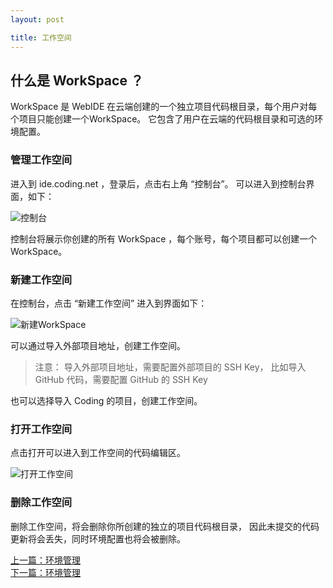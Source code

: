```yaml
---
layout: post

title: 工作空间
---
```



## 什么是 WorkSpace ？

WorkSpace 是 WebIDE 在云端创建的一个独立项目代码根目录，每个用户对每个项目只能创建一个WorkSpace。
它包含了用户在云端的代码根目录和可选的环境配置。 

### 管理工作空间 

进入到 ide.coding.net ，登录后，点击右上角 “控制台”。 可以进入到控制台界面，如下：

 ![控制台](https://dn-coding-net-production-pp.qbox.me/51ce3c36-0cf7-4454-8f3d-cb7927154b46.png) 
 
 控制台将展示你创建的所有 WorkSpace ，每个账号，每个项目都可以创建一个 WorkSpace。
 
 
### 新建工作空间

在控制台，点击 “新建工作空间” 进入到界面如下：

 ![新建WorkSpace](https://dn-coding-net-production-pp.qbox.me/d2826433-7083-4fce-bc0f-ee7d3d030906.png) 

可以通过导入外部项目地址，创建工作空间。

> 注意： 导入外部项目地址，需要配置外部项目的 SSH Key， 比如导入 GitHub 代码，需要配置 GitHub 的 SSH Key

也可以选择导入 Coding 的项目，创建工作空间。

### 打开工作空间

点击打开可以进入到工作空间的代码编辑区。

 ![打开工作空间](https://dn-coding-net-production-pp.qbox.me/ce59f2fc-a80e-49ec-a91b-a8abe3133749.png) 

### 删除工作空间

删除工作空间，将会删除你所创建的独立的项目代码根目录， 因此未提交的代码更新将会丢失，同时环境配置也将会被删除。


  <div class="footer-nav">
  <div class="left-nav"><i class="fa fa-angle-left"></i><a href="/help/doc/webide/environment.html">上一篇：环境管理</a></div>
  <div class="right-nav"><a href="/help/doc/webide/environment.html">下一篇：环境管理</a><i class="fa fa-angle-right"></i></div>
  </div>
